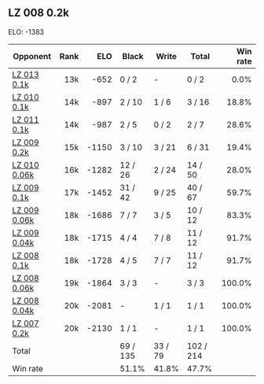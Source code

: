## LZ 008 0.2k ##

ELO: -1383

Opponent | Rank | ELO | Black | Write | Total | Win rate
---------|-----:|----:|-------|-------|-------|-------:
[LZ 013 0.1k](LZ%20013%200.1k.md) | 13k | -652 | 0 / 2 | - | 0 / 2 | 0.0%
[LZ 010 0.1k](LZ%20010%200.1k.md) | 14k | -897 | 2 / 10 | 1 / 6 | 3 / 16 | 18.8%
[LZ 011 0.1k](LZ%20011%200.1k.md) | 14k | -987 | 2 / 5 | 0 / 2 | 2 / 7 | 28.6%
[LZ 009 0.2k](LZ%20009%200.2k.md) | 15k | -1150 | 3 / 10 | 3 / 21 | 6 / 31 | 19.4%
[LZ 010 0.06k](LZ%20010%200.06k.md) | 16k | -1282 | 12 / 26 | 2 / 24 | 14 / 50 | 28.0%
[LZ 009 0.1k](LZ%20009%200.1k.md) | 17k | -1452 | 31 / 42 | 9 / 25 | 40 / 67 | 59.7%
[LZ 009 0.06k](LZ%20009%200.06k.md) | 18k | -1686 | 7 / 7 | 3 / 5 | 10 / 12 | 83.3%
[LZ 009 0.04k](LZ%20009%200.04k.md) | 18k | -1715 | 4 / 4 | 7 / 8 | 11 / 12 | 91.7%
[LZ 008 0.1k](LZ%20008%200.1k.md) | 18k | -1728 | 4 / 5 | 7 / 7 | 11 / 12 | 91.7%
[LZ 008 0.06k](LZ%20008%200.06k.md) | 19k | -1864 | 3 / 3 | - | 3 / 3 | 100.0%
[LZ 008 0.04k](LZ%20008%200.04k.md) | 20k | -2081 | - | 1 / 1 | 1 / 1 | 100.0%
[LZ 007 0.2k](LZ%20007%200.2k.md) | 20k | -2130 | 1 / 1 | - | 1 / 1 | 100.0%
Total | | | 69 / 135 | 33 / 79 | 102 / 214 | 
Win rate| | | 51.1% | 41.8% | 47.7% | 
